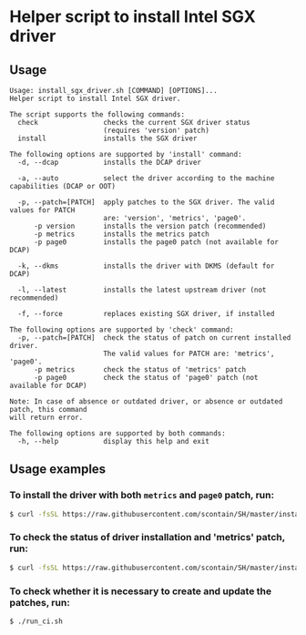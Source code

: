 # Helper script to install Intel SGX driver

## Usage

```
Usage: install_sgx_driver.sh [COMMAND] [OPTIONS]...
Helper script to install Intel SGX driver.

The script supports the following commands:
  check                checks the current SGX driver status
                       (requires 'version' patch)
  install              installs the SGX driver

The following options are supported by 'install' command:
  -d, --dcap           installs the DCAP driver

  -a, --auto           select the driver according to the machine capabilities (DCAP or OOT)

  -p, --patch=[PATCH]  apply patches to the SGX driver. The valid values for PATCH
                       are: 'version', 'metrics', 'page0'.
      -p version       installs the version patch (recommended)
      -p metrics       installs the metrics patch
      -p page0         installs the page0 patch (not available for DCAP)

  -k, --dkms           installs the driver with DKMS (default for DCAP)

  -l, --latest         installs the latest upstream driver (not recommended)

  -f, --force          replaces existing SGX driver, if installed

The following options are supported by 'check' command:
  -p, --patch=[PATCH]  check the status of patch on current installed driver.
                       The valid values for PATCH are: 'metrics', 'page0'.
      -p metrics       check the status of 'metrics' patch
      -p page0         check the status of 'page0' patch (not available for DCAP)

Note: In case of absence or outdated driver, or absence or outdated patch, this command
will return error.

The following options are supported by both commands:
  -h, --help           display this help and exit
```

## Usage examples

### To install the driver with both `metrics` and `page0` patch, run:

```bash
$ curl -fsSL https://raw.githubusercontent.com/scontain/SH/master/install_sgx_driver.sh | bash -s - install -p metrics -p page0
```

### To check the status of driver installation and 'metrics' patch, run:

```bash
$ curl -fsSL https://raw.githubusercontent.com/scontain/SH/master/install_sgx_driver.sh | bash -s - check -p metrics
```

### To check whether it is necessary to create and update the patches, run:
```bash
$ ./run_ci.sh
```
